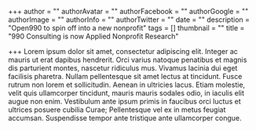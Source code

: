 +++
author = ""
authorAvatar = ""
authorFacebook = ""
authorGoogle = ""
authorImage = ""
authorInfo = ""
authorTwitter = ""
date = ""
description = "Open990 to spin off into a new nonprofit"
tags = []
thumbnail = ""
title = "990 Consulting is now Applied Nonprofit Research"

+++
Lorem ipsum dolor sit amet, consectetur adipiscing elit. Integer ac mauris ut erat dapibus hendrerit. Orci varius natoque penatibus et magnis dis parturient montes, nascetur ridiculus mus. Vivamus lacinia dui eget facilisis pharetra. Nullam pellentesque sit amet lectus at tincidunt. Fusce rutrum non lorem et sollicitudin. Aenean in ultricies lacus. Etiam molestie, velit quis ullamcorper tincidunt, mauris mauris sodales odio, in iaculis elit augue non enim. Vestibulum ante ipsum primis in faucibus orci luctus et ultrices posuere cubilia Curae; Pellentesque vel ex in metus feugiat accumsan. Suspendisse tempor ante tristique ante ullamcorper congue.